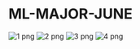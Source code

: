 # ML-MAJOR-JUNE
![1 png](https://user-images.githubusercontent.com/87898811/129905253-061af581-74d3-4219-824c-2c1876697ccf.jpeg)
![2 png](https://user-images.githubusercontent.com/87898811/129905635-7ac064bd-4aaf-433c-bcd1-d78032587048.jpeg)
![3 png](https://user-images.githubusercontent.com/87898811/129905836-e2f97055-3ba8-49cf-9d5a-c5cb5e569781.jpeg)
![4 png](https://user-images.githubusercontent.com/87898811/129906005-0f837c63-8308-401f-872d-18f079aed8fa.jpeg)

